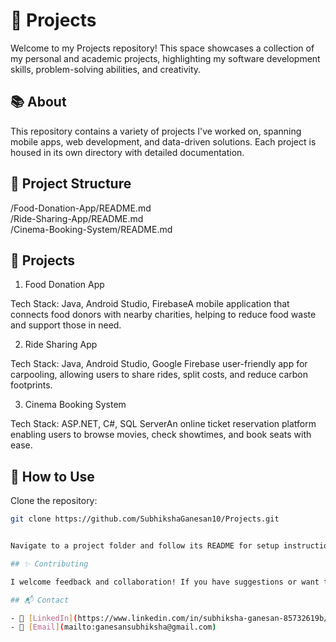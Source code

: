 # 🚀 Projects
Welcome to my Projects repository! This space showcases a collection of my personal and academic projects, highlighting my software development skills, problem-solving abilities, and creativity.

## 📚 About

This repository contains a variety of projects I've worked on, spanning mobile apps, web development, and data-driven solutions. Each project is housed in its own directory with detailed documentation.

## 📂 Project Structure

/Food-Donation-App/README.md  
/Ride-Sharing-App/README.md  
/Cinema-Booking-System/README.md   

## 🌟 Projects

1. Food Donation App

Tech Stack: Java, Android Studio, FirebaseA mobile application that connects food donors with nearby charities, helping to reduce food waste and support those in need.

2. Ride Sharing App

Tech Stack: Java, Android Studio, Google Firebase user-friendly app for carpooling, allowing users to share rides, split costs, and reduce carbon footprints.

3. Cinema Booking System

Tech Stack: ASP.NET, C#, SQL ServerAn online ticket reservation platform enabling users to browse movies, check showtimes, and book seats with ease.

## 🚧 How to Use

Clone the repository:
```bash
git clone https://github.com/SubhikshaGanesan10/Projects.git


Navigate to a project folder and follow its README for setup instructions.

## ✨ Contributing

I welcome feedback and collaboration! If you have suggestions or want to work on something together, feel free to reach out.

## 📬 Contact

- 💼 [LinkedIn](https://www.linkedin.com/in/subhiksha-ganesan-85732619b/)
- 📧 [Email](mailto:ganesansubhiksha@gmail.com)
